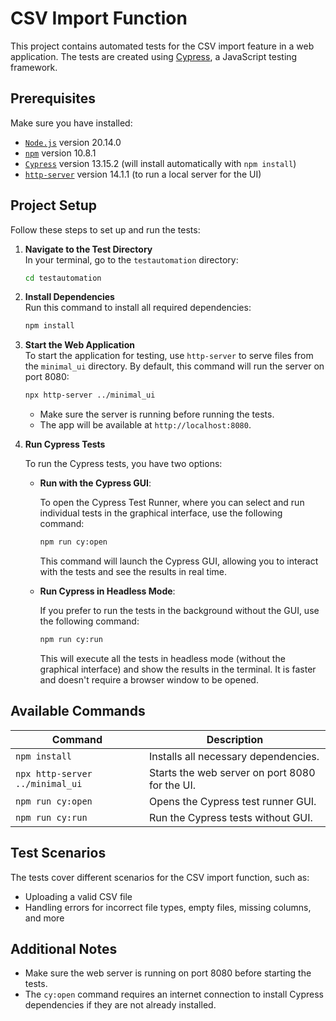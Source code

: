 # CSV Import Function
This project contains automated tests for the CSV import feature in a web application. The tests are created using [Cypress](https://www.cypress.io/), a JavaScript testing framework.

## Prerequisites

Make sure you have installed:

- [`Node.js`](https://nodejs.org/) version 20.14.0
- [`npm`](https://www.npmjs.com/) version 10.8.1
- [`Cypress`](https://www.cypress.io/) version 13.15.2 (will install automatically with `npm install`)
- [`http-server`](https://www.npmjs.com/package/http-server) version 14.1.1 (to run a local server for the UI)

## Project Setup

Follow these steps to set up and run the tests:

1. **Navigate to the Test Directory**  
   In your terminal, go to the `testautomation` directory:
   ```bash
   cd testautomation
   ```

2. **Install Dependencies**  
   Run this command to install all required dependencies:
   ```bash
   npm install
   ```

3. **Start the Web Application**  
   To start the application for testing, use `http-server` to serve files from the `minimal_ui` directory. By default, this command will run the server on port 8080:
   ```bash
   npx http-server ../minimal_ui
   ```
   - Make sure the server is running before running the tests.
   - The app will be available at `http://localhost:8080`.

4. **Run Cypress Tests**

   To run the Cypress tests, you have two options:

   - **Run with the Cypress GUI**:

     To open the Cypress Test Runner, where you can select and run individual tests in the graphical interface, use the following command:
     ```bash
     npm run cy:open
     ```

     This command will launch the Cypress GUI, allowing you to interact with the tests and see the results in real time.

   - **Run Cypress in Headless Mode**:

     If you prefer to run the tests in the background without the GUI, use the following command:
     ```bash
     npm run cy:run
     ```

     This will execute all the tests in headless mode (without the graphical interface) and show the results in the terminal. It is faster and doesn't require a browser window to be opened.

## Available Commands

| Command                    | Description                                    |
|----------------------------|------------------------------------------------|
| `npm install`              | Installs all necessary dependencies.           |
| `npx http-server ../minimal_ui` | Starts the web server on port 8080 for the UI. |
| `npm run cy:open`          | Opens the Cypress test runner GUI.             |
| `npm run cy:run`           | Run the Cypress tests without GUI.             |

## Test Scenarios

The tests cover different scenarios for the CSV import function, such as:

- Uploading a valid CSV file
- Handling errors for incorrect file types, empty files, missing columns, and more

## Additional Notes

- Make sure the web server is running on port 8080 before starting the tests.
- The `cy:open` command requires an internet connection to install Cypress dependencies if they are not already installed.